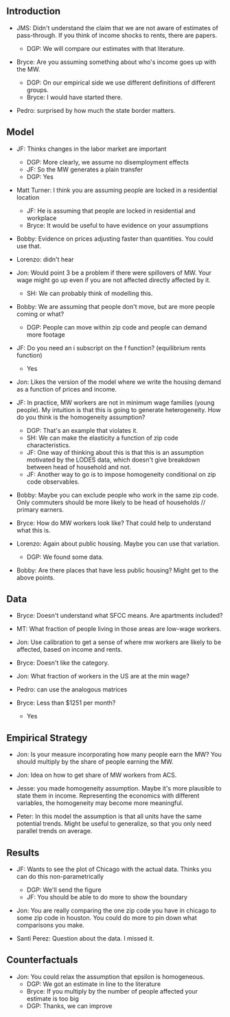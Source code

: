 
## Introduction

- JMS: Didn't understand the claim that we are not aware of estimates of pass-through.
  If you think of income shocks to rents, there are papers.
  - DGP: We will compare our estimates with that literature.

- Bryce: Are you assuming something about who's income goes up with the MW.
  - DGP: On our empirical side we use different definitions of different groups.
  - Bryce: I would have started there.

- Pedro: surprised by how much the state border matters.

## Model

- JF: Thinks changes in the labor market are important
  - DGP: More clearly, we assume no disemployment effects
  - JF: So the MW generates a plain transfer
  - DGP: Yes

- Matt Turner: I think you are assuming people are locked in a residential location
  - JF: He is assuming that people are locked in residential and workplace
  - Bryce: It would be useful to have evidence on your assumptions

- Bobby: Evidence on prices adjusting faster than quantities. You could use that.

- Lorenzo: didn't hear

- Jon: Would point 3 be a problem if there were spillovers of MW. Your wage might go up even if you are not affected directly affected by it.
  - SH: We can probably think of modelling this.

- Bobby: We are assuming that people don't move, but are more people coming or what?
  - DGP: People can move within zip code and people can demand more footage

- JF: Do you need an i subscript on the f function? (equilibrium rents function)
  - Yes

- Jon: Likes the version of the model where we write the housing demand as a function
of prices and income.

- JF: In practice, MW workers are not in minimum wage families (young people). My intuition is that this is going to generate heterogeneity. How do you think is the homogeneity assumption?
  - DGP: That's an example that violates it.
  - SH: We can make the elasticity a function of zip code characteristics.
  - JF: One way of thinking about this is that this is an assumption motivated by the LODES data, which doesn't give breakdown between head of household and not.
  - JF: Another way to go is to impose homogeneity conditional on zip code observables.

- Bobby: Maybe you can exclude people who work in the same zip code. Only commuters should be more likely to be head of households // primary earners.

- Bryce: How do MW workers look like? That could help to understand what this is.

- Lorenzo: Again about public housing. Maybe you can use that variation.
  - DGP: We found some data.

- Bobby: Are there places that have less public housing? Might get to the above points.

## Data

- Bryce: Doesn't understand what SFCC means. Are apartments included?

- MT: What fraction of people living in those areas are low-wage workers. 

- Jon: Use calibration to get a sense of where mw workers are likely to be affected, based on income and rents.

- Bryce: Doesn't like the category.

- Jon: What fraction of workers in the US are at the min wage?

- Pedro: can use the analogous matrices

- Bryce: Less than $1251 per month?
  - Yes

## Empirical Strategy

- Jon: Is your measure incorporating how many people earn the MW? You should multiply by the share of people earning the MW.

- Jon: Idea on how to get share of MW workers from ACS.

- Jesse: you made homogeneity assumption. Maybe it's more plausible to state them in income. Representing the economics with different variables, the homogeneity may become more meaningful.

- Peter: In this model the assumption is that all units have the same potential trends. Might be useful to generalize, so that you only need parallel trends on average.

## Results

- JF: Wants to see the plot of Chicago with the actual data. Thinks you can do this non-parametrically
  - DGP: We'll send the figure
  - JF: You should be able to do more to show the boundary

- Jon: You are really comparing the one zip code you have in chicago to some zip code in houston. You could do more to pin down what comparisons you make.

- Santi Perez: Question about the data. I missed it.

## Counterfactuals

- Jon: You could relax the assumption that epsilon is homogeneous.
  - DGP: We got an estimate in line to the literature
  - Bryce: If you multiply by the number of people affected your estimate is too big
  - DGP: Thanks, we can improve

